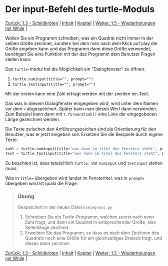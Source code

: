 # Der input-Befehl des turtle-Moduls

[Zurück: 1.3 - Schildkröten](Turtle.md) |  [Inhalt](README.md) |  [Kapitel](turtlekapitel.md) |  [Weiter: 1.5 - Wiederholungen mit While](Wiederholungenwhile.md) | 

Wollen Sie ein Programm schreiben, was ein Quadrat nicht immer in der selben Größe zeichnet, sondern bei dem man nach dem Klick auf play die Größe angeben kann und das Programm dann diese Größe verwendet, benötigen Sie eine Funktion mit der das Programm dem Benutzer Fragen stellen kann.

Das `turtle`-modul hat die Möglichkeit ein "Dialogfenster" zu öffnen.

1. `turtle.numinput(title="", prompt="")`
2. `turtle.textinput(title="", prompt="")`

Mit der ersten kann eine Zahl erfragt werden mit der zweiten ein Text.

Das was in diesem Dialogfenster eingegeben wird, wird unter dem Namen vor dem `=` abgespeichert. Später kann man diesen Wert dann verwenden. Zum Beispiel kann dann mit `t.forward(zahl)` eine Linie der eingegebenen Länge gezeichnet werden.

Die Texte zwischen den Anführungszeichen sind als Orientierung für den Benutzer, was er jetzt eingeben soll. Ersetzen Sie die Beispiele durch eigene Texte.

```python
zahl = turtle.numinput(title="was dann im titel des Fensters steht", prompt="Welche Frage vor dem Eingabefeld steht")
text = turtle.textinput(title="was dann im titel des Fensters steht", prompt="Welche Frage vor dem Eingabefeld steht")
```

Zu beachten ist, dass tatsächlich `turtle.` vor `numinput` und `testinput` stehen muss.

Was in `title=` übergeben wird landet im Fenstertitel, was in `prompt=` übergeben wird ist quasi die Frage.

> ### Übung
>
> Gespeichert in der neuen Datei `kleingross.py`
>
> 1. Schreiben Sie ein Turtle-Programm, welches zuerst nach einer Zahl fragt, und dann ein Quadrat in entsprechender Größe, also Seitenlänge zeichnet.
> 2. Erweitern Sie das Programm, so dass es nach dem Zeichnen des Quadrats noch eine Größe für ein gleichseitiges Dreieck fragt, und dieses dann zeichnet.

[Zurück: 1.3 - Schildkröten](Turtle.md) |  [Inhalt](README.md) |  [Kapitel](turtlekapitel.md) |  [Weiter: 1.5 - Wiederholungen mit While](Wiederholungenwhile.md) | 
